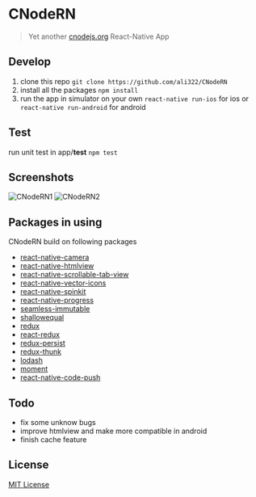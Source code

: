 # CNodeRN

> Yet another [cnodejs.org](http://cnodejs.org) React-Native App

## Develop
1. clone this repo
`git clone https://github.com/ali322/CNodeRN`
2. install all the packages
`npm install`
3. run the app in simulator on your own
`react-native run-ios` for ios or `react-native run-android` for android

## Test
run unit test in app/__test__
`npm test`

## Screenshots
![CNodeRN1](http://o8r2yg8t6.bkt.clouddn.com/2016-06-14-cnode1.gif)
![CNodeRN2](http://o8r2yg8t6.bkt.clouddn.com/2016-06-14-cnode2.gif)

## Packages in using
CNodeRN build on following packages

* [react-native-camera](https://github.com/lwansbrough/react-native-camera)
* [react-native-htmlview](https://github.com/jsdf/react-native-htmlview)
* [react-native-scrollable-tab-view](https://github.com/brentvatne/react-native-scrollable-tab-view)
* [react-native-vector-icons](https://github.com/oblador/react-native-vector-icons)
* [react-native-spinkit](https://github.com/maxs15/react-native-spinkit)
* [react-native-progress](https://github.com/oblador/react-native-progress)
* [seamless-immutable](https://github.com/rtfeldman/seamless-immutable)
* [shallowequal](https://github.com/dashed/shallowequal)
* [redux](https://github.com/reactjs/redux)
* [react-redux](https://github.com/reactjs/react-redux)
* [redux-persist](https://github.com/rt2zz/redux-persist)
* [redux-thunk](https://github.com/gaearon/redux-thunk)
* [lodash](https://github.com/lodash/lodash)
* [moment](https://github.com/moment/moment)
* [react-native-code-push](https://github.com/Microsoft/react-native-code-push)

## Todo

- fix some unknow bugs
- improve htmlview and make more compatible in android
- finish cache feature

## License

[MIT License](http://en.wikipedia.org/wiki/MIT_License)
